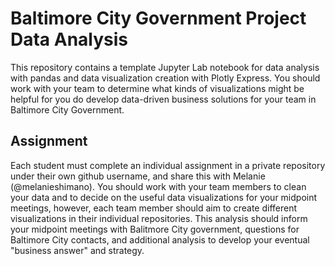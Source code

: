 # Baltimore City Government Project Data Analysis
This repository contains a template Jupyter Lab notebook for data analysis with pandas and data visualization creation with Plotly Express. You should work with your team to determine what kinds of visualizations might be helpful for you do develop data-driven business solutions for your team in Baltimore City Government. 

## Assignment
Each student must complete an individual assignment in a private repository under their own github username, and share this with Melanie (@melanieshimano). You should work with your team members to clean your data and to decide on the useful data visualizations for your midpoint meetings, however, each team member should aim to create different visualizations in their individual repositories. This analysis should inform your midpoint meetings with Balitmore City government, questions for Baltimore City contacts, and additional analysis to develop your eventual "business answer" and strategy.
